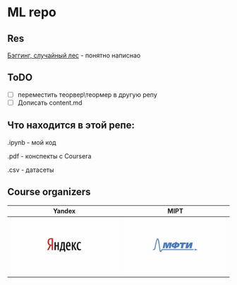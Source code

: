 # ML repo

## Res
[Бэггинг, случайный лес](https://habr.com/ru/company/ods/blog/324402/#1-begging) - понятно написнао

## ToDO 
- [ ] переместить теорвер\теормер в другую репу  
- [ ] Дописать content.md

## Что находится в этой репе:

.ipynb - мой код

.pdf - конспекты с Coursera

.csv - датасеты

## Course organizers
Yandex |  MIPT
:-------------------------:|:-------------------------:
![](./images/yandex.png)  |  ![](./images/mipt.png)
